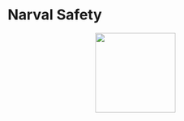 <p align="center">
  <h1>Narval Safety</h1>
</p>
<p align="center">
  <img src="https://user-images.githubusercontent.com/49988623/109388890-1e4e1680-790a-11eb-87c8-1e28ffb29887.png" width="158" height="158">
</p>

